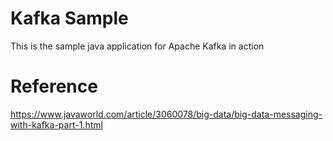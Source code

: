 # Kafka Sample
This is the sample java application for Apache Kafka in action

# Reference
https://www.javaworld.com/article/3060078/big-data/big-data-messaging-with-kafka-part-1.html
